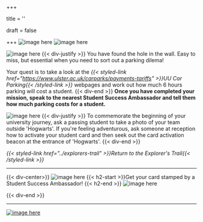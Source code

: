 +++

title = ''

draft = false

+++
![image here](../images/explorer-2.png#center)
![image here](../images/explorer-2-quest.png#center)


![image here](../images/quest-icon-2.png#right)
{{< div-justify >}}
You have found the hole in the wall. Easy to miss, but essential when you need to sort out a parking dilema! 

Your quest is to take a look at the *{{< styled-link href="https://www.ulster.ac.uk/carparks/payments-tariffs" >}}UU Car Parking{{< /styled-link >}}* webpages and work out how much 6 hours parking will cost a student.
{{< div-end >}}
**Once you have completed your mission, speak to the nearest Student Success Ambassador and tell them how much parking costs for a student.**

![image here](../images/quest-icon-bonus.png#right)
{{< div-justify >}}
To commemorate the beginning of your university journey, ask a passing student to take a photo of your team outside 'Hogwarts'. If you're feeling adventurous, ask someone at reception how to activate your student card and then seek out the card activation beacon at the entrance of 'Hogwarts'.
{{< div-end >}}


*{{< styled-link href="../explorers-trail" >}}Return to the Explorer's Trail{{< /styled-link >}}*

___
{{< div-center>}}
![image here](../images/dont-forget.png#center)
 {{< h2-start >}}Get your card stamped by a Student Success Ambassador! {{< h2-end >}}
![image here](../images/stamp-card.png#center)

{{< div-end >}}

___

[![image here](../images/lost-icon.png#center)](../lost)